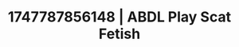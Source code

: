 ---
categories:
- Immersive erotica
- Anal play
- Cosmic sensuality
- Neon-lit seduction
- Lustful close-up
image: /assets/images/1747787856148.jpg
layout: post
seo:
  description: Featured content with exclusive Scat Fetish, ABDL Play. HD images available.
  keywords: Scat Fetish, ABDL Play
  og_image: /assets/images/1747787856148.jpg
  schema_type: VisualArtwork
tags:
- ABDL Play
- '#1747787856148'
- Scat Fetish
title: 1747787856148 | ABDL Play Scat Fetish
---